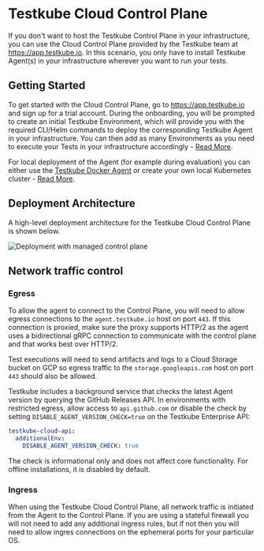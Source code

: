 # Testkube Cloud Control Plane

If you don't want to host the Testkube Control Plane in your infrastructure, you can use the Cloud Control Plane provided
by the Testkube team at https://app.testkube.io. In this scenario, you only have to install Testkube Agent(s) in 
your infrastructure wherever you want to run your tests. 

## Getting Started

To get started with the Cloud Control Plane, go to https://app.testkube.io and sign up for a trial account. During the onboarding,
you will be prompted to create an initial Testkube Environment, which will provide you with the required CLI/Helm commands to
deploy the corresponding Testkube Agent in your infrastructure. You can then add as many Environments as you need 
to execute your Tests in your infrastructure accordingly - [Read More](/testkube-pro/articles/environment-management#creating-a-new-environment).

For local deployment of the Agent (for example during evaluation) you can either use the [Testkube Docker Agent](docker-agent) or
create your own local Kubernetes cluster - [Read More](quickstart-no-k8s).

## Deployment Architecture

A high-level deployment architecture for the Testkube Cloud Control Plane is shown below.

![Deployment with managed control plane](../../img/architecture-managed.jpeg)

## Network traffic control

### Egress

To allow the agent to connect to the Control Plane, you will need to allow
egress connections to the `agent.testkube.io` host on port `443`. If this
connection is proxied, make sure the proxy supports HTTP/2 as the agent uses
a bidirectional gRPC connection to communicate with the control plane and that
works best over HTTP/2.

Test executions will need to send artifacts and logs to a Cloud Storage bucket
on GCP so egress traffic to the `storage.googleapis.com` host on port `443`
should also be allowed.

Testkube includes a background service that checks the latest Agent version by 
querying the GitHub Releases API. In environments with restricted egress, 
allow access to `api.github.com` or disable the check by setting 
`DISABLE_AGENT_VERSION_CHECK=true` on the Testkube Enterprise API:
```yaml
testkube-cloud-api:
  additionalEnv:
    DISABLE_AGENT_VERSION_CHECK: true
```
The check is informational only and does not affect core functionality. 
For offline installations, it is disabled by default.

### Ingress

When using the Testkube Cloud Control Plane, all network traffic is initiated from the Agent to
the Control Plane. If you are using a stateful firewall you will not need
to add any additional ingress rules, but if not then you will need to allow
ingres connections on the ephemeral ports for your particular OS.
